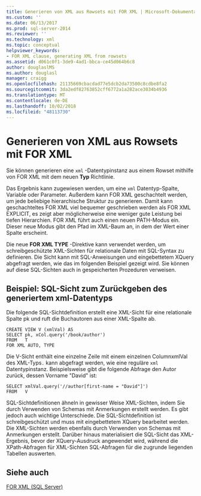```yaml
---
title: Generieren von XML aus Rowsets mit FOR XML | Microsoft-Dokumentation
ms.custom: ''
ms.date: 06/13/2017
ms.prod: sql-server-2014
ms.reviewer: ''
ms.technology: xml
ms.topic: conceptual
helpviewer_keywords:
- FOR XML clause, generating XML from rowsets
ms.assetid: d061c0f1-3de9-4ad1-bbca-ce45d064b6c8
author: douglaslMS
ms.author: douglasl
manager: craigg
ms.openlocfilehash: 21135669cbacdad77e5dcb2da73500c8cdbe8fa2
ms.sourcegitcommit: 3da2edf82763852cff6772a1a282ace3034b4936
ms.translationtype: MT
ms.contentlocale: de-DE
ms.lasthandoff: 10/02/2018
ms.locfileid: "48113730"
---
```

# <a name="generate-xml-from-rowsets-with-for-xml"></a>Generieren von XML aus Rowsets mit FOR XML
  Sie können generieren eine `xml` -Datentypinstanz aus einem Rowset mithilfe von FOR XML mit dem neuen **Typ** Richtlinie.  
  
 Das Ergebnis kann zugewiesen werden, um eine `xml` Datentyp-Spalte, Variable oder Parameter. Außerdem kann FOR XML geschachtelt werden, um jede beliebige hierarchische Struktur zu generieren. Damit kann geschachteltes FOR XML viel bequemer geschrieben werden als FOR XML EXPLICIT, es zeigt aber möglicherweise eine weniger gute Leistung bei tiefen Hierarchien. FOR XML führt auch einen neuen PATH-Modus ein. Dieser neue Modus gibt den Pfad im XML-Baum an, in dem der Wert einer Spalte erscheint.  
  
 Die neue **FOR XML TYPE** -Direktive kann verwendet werden, um schreibgeschützte XML-Sichten für relationale Daten mit SQL-Syntax zu definieren. Die Sicht kann mit SQL-Anweisungen und eingebettetem XQuery abgefragt werden, wie das im folgenden Beispiel gezeigt wird. Sie können auf diese SQL-Sichten auch in gespeicherten Prozeduren verweisen.  
  
## <a name="example-sql-view-returning-generated-xml-data-type"></a>Beispiel: SQL-Sicht zum Zurückgeben des generiertem xml-Datentyps  
 Die folgende SQL-Sichtdefinition erstellt eine XML-Sicht für eine relationale Spalte pk und ruft die Buchautoren aus einer XML-Spalte ab.  
  
```  
CREATE VIEW V (xmlVal) AS  
SELECT pk, xCol.query('/book/author')  
FROM   T  
FOR XML AUTO, TYPE  
```  
  
 Die V-Sicht enthält eine einzelne Zeile mit einem einzelnen ColumnxmlVal des XML-Typs`.` kann abgefragt werden, wie eine reguläre `xml` Datentypinstanz. Beispielsweise gibt die folgende Abfrage den Autor zurück, dessen Vorname "David" ist:  
  
```  
SELECT xmlVal.query('//author[first-name = "David"]')  
FROM   V  
```  
  
 SQL-Sichtdefinitionen ähneln in gewisser Weise XML-Sichten, indem Sie durch Verwenden von Schemas mit Anmerkungen erstellt werden. Es gibt jedoch auch wichtige Unterschiede. Die SQL-Sichtdefinition ist schreibgeschützt und muss mit eingebettetem XQuery bearbeitet werden. Die XML-Sichten werden ebenfalls durch Verwenden von Schemas mit Anmerkungen erstellt. Darüber hinaus materialisiert die SQL-Sicht das XML-Ergebnis, bevor der XQuery-Ausdruck angewendet wird, während die XPath-Abfragen für XML-Sichten SQL-Abfragen für die zugrunde liegenden Tabellen auswerten.  
  
## <a name="see-also"></a>Siehe auch  
 [FOR XML &#40;SQL Server&#41;](for-xml-sql-server.md)  
  
  
